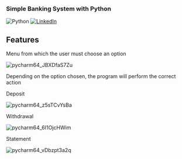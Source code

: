 ### Simple Banking System with Python  
![Python](https://img.shields.io/badge/python-3670A0?style=for-the-badge&logo=python&logoColor=ffdd54)
[![LinkedIn](https://img.shields.io/badge/LinkedIn-0077B5?style=for-the-badge&logo=linkedin&logoColor=white)](https://www.linkedin.com/in/SEUUSERNAME/)
## Features

Menu from which the user must choose an option

![pycharm64_JBXDfaS7Zu](https://github.com/user-attachments/assets/2dd45c9d-88cc-4a9b-ad6d-904850692f24)

Depending on the option chosen, the program will perform the correct action

Deposit

![pycharm64_z5sTCvYsBa](https://github.com/user-attachments/assets/0597d206-809a-4d88-a469-047cc238e1b5)

Withdrawal

![pycharm64_6I1OjcHWim](https://github.com/user-attachments/assets/a74b81fa-a9e9-41fb-863a-e3cb7026ea2b)

Statement

![pycharm64_vDbzpt3a2q](https://github.com/user-attachments/assets/f66bece5-03ad-4254-ab62-54ded9f701f9)
